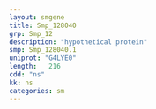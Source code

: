 ```yaml
---
layout: smgene
title: Smp_128040
grp: Smp_12
description: "hypothetical protein"
smp: Smp_128040.1
uniprot: "G4LYE0"
length:   216
cdd: "ns"
kk: ns
categories: sm
---
```

